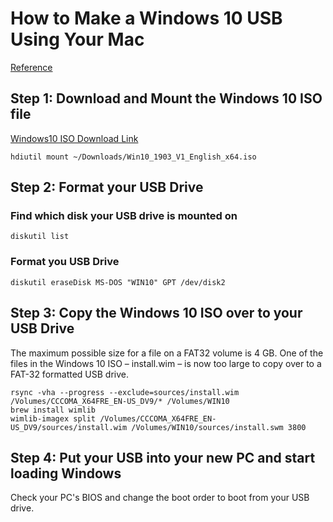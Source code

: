 # How to Make a Windows 10 USB Using Your Mac

[Reference](https://www.freecodecamp.org/news/how-make-a-windows-10-usb-using-your-mac-build-a-bootable-iso-from-your-macs-terminal/)

## Step 1: Download and Mount the Windows 10 ISO file

[Windows10 ISO Download Link](https://www.microsoft.com/en-us/software-download/windows10)

```
hdiutil mount ~/Downloads/Win10_1903_V1_English_x64.iso
```

## Step 2: Format your USB Drive

### Find which disk your USB drive is mounted on

```shell
diskutil list
```

### Format you USB Drive

```shell
diskutil eraseDisk MS-DOS "WIN10" GPT /dev/disk2
```

## Step 3: Copy the Windows 10 ISO over to your USB Drive
The maximum possible size for a file on a FAT32 volume is 4 GB.
One of the files in the Windows 10 ISO – install.wim – is now too large to copy over to a FAT-32 formatted USB drive.

```shell
rsync -vha --progress --exclude=sources/install.wim /Volumes/CCCOMA_X64FRE_EN-US_DV9/* /Volumes/WIN10
brew install wimlib
wimlib-imagex split /Volumes/CCCOMA_X64FRE_EN-US_DV9/sources/install.wim /Volumes/WIN10/sources/install.swm 3800
```

## Step 4: Put your USB into your new PC and start loading Windows

Check your PC's BIOS and change the boot order to boot from your USB drive.

